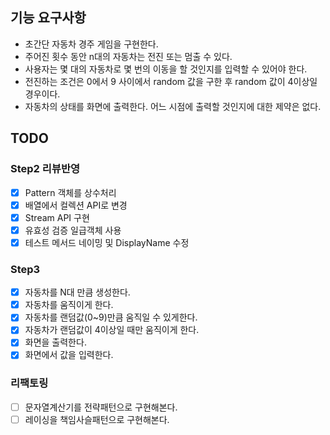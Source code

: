 ## 기능 요구사항
- 초간단 자동차 경주 게임을 구현한다.
- 주어진 횟수 동안 n대의 자동차는 전진 또는 멈출 수 있다.
- 사용자는 몇 대의 자동차로 몇 번의 이동을 할 것인지를 입력할 수 있어야 한다.
- 전진하는 조건은 0에서 9 사이에서 random 값을 구한 후 random 값이 4이상일 경우이다.
- 자동차의 상태를 화면에 출력한다. 어느 시점에 출력할 것인지에 대한 제약은 없다.

## TODO
### Step2 리뷰반영
- [x] Pattern 객체를 상수처리
- [x] 배열에서 컬렉션 API로 변경
- [x] Stream API 구현
- [x] 유효성 검증 일급객체 사용
- [x] 테스트 메서드 네이밍 및 DisplayName 수정

### Step3
- [x] 자동차를 N대 만큼 생성한다.
- [x] 자동차를 움직이게 한다.
- [x] 자동차를 랜덤값(0~9)만큼 움직일 수 있게한다.
- [x] 자동차가 랜덤값이 4이상일 때만 움직이게 한다.
- [x] 화면을 출력한다.
- [x] 화면에서 값을 입력한다.

### 리팩토링
- [ ] 문자열계산기를 전략패턴으로 구현해본다.
- [ ] 레이싱을 책임사슬패턴으로 구현해본다.
